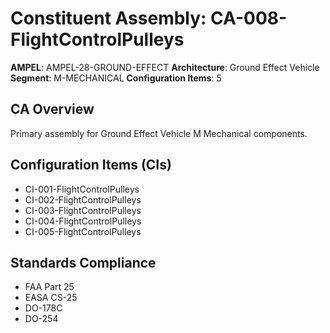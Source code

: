 # Constituent Assembly: CA-008-FlightControlPulleys

**AMPEL**: AMPEL-28-GROUND-EFFECT
**Architecture**: Ground Effect Vehicle
**Segment**: M-MECHANICAL
**Configuration Items**: 5

## CA Overview
Primary assembly for Ground Effect Vehicle M Mechanical components.

## Configuration Items (CIs)
- CI-001-FlightControlPulleys
- CI-002-FlightControlPulleys
- CI-003-FlightControlPulleys
- CI-004-FlightControlPulleys
- CI-005-FlightControlPulleys

## Standards Compliance
- FAA Part 25
- EASA CS-25
- DO-178C
- DO-254
